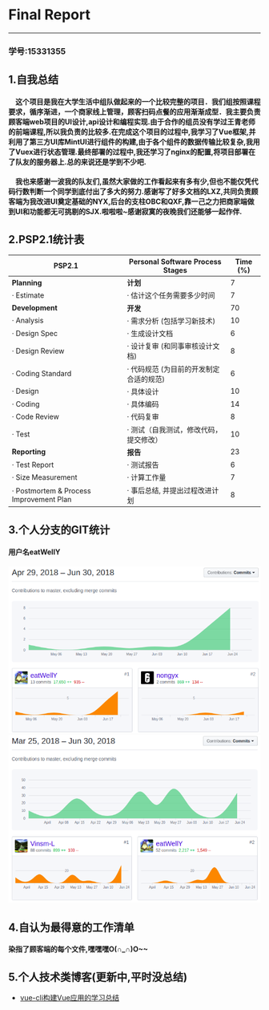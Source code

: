 # Final Report
------
### 学号:15331355
## 1.自我总结
#### 　这个项目是我在大学生活中组队做起来的一个比较完整的项目．我们组按照课程要求，循序渐进，一个商家线上管理，顾客扫码点餐的应用渐渐成型．我主要负责顾客端web项目的UI设计,api设计和编程实现.由于合作的组员没有学过王青老师的前端课程,所以我负责的比较多.在完成这个项目的过程中,我学习了Vue框架,并利用了第三方UI库MintUI进行组件的构建,由于各个组件的数据传输比较复杂,我用了Vuex进行状态管理.最终部署的过程中,我还学习了nginx的配置,将项目部署在了队友的服务器上.总的来说还是学到不少吧.
#### 　我也来感谢一波我的队友们,虽然大家做的工作看起来有多有少,但也不能仅凭代码行数判断一个同学到底付出了多大的努力.感谢写了好多文档的LXZ,共同负责顾客端为我改进UI奠定基础的NYX,后台的支柱OBC和QXF,靠一己之力把商家端做到UI和功能都无可挑剔的SJX.啦啦啦~感谢寂寞的夜晚我们还能够一起作伴.
## 2.PSP2.1统计表
PSP2.1 | Personal Software Process Stages | Time (%)
-|-|-
**Planning** | **计划** |7
·         Estimate|·         估计这个任务需要多少时间|7
**Development**|**开发**|70
·         Analysis|·         需求分析 (包括学习新技术)|10
·         Design Spec|·         生成设计文档|6
·         Design Review|·         设计复审 (和同事审核设计文档)|8
·         Coding Standard|·         代码规范 (为目前的开发制定合适的规范)|6
·         Design|·         具体设计|10
·         Coding|·         具体编码|14
·         Code Review|·         代码复审|8
·         Test|·         测试（自我测试，修改代码，提交修改）|10
**Reporting**|**报告**|23
·         Test Report|·         测试报告|6
·         Size Measurement|·         计算工作量|7
·         Postmortem & Process Improvement Plan|·         事后总结, 并提出过程改进计划|8
## 3.个人分支的GIT统计
#### 用户名eatWellY
![CustomerWebProject][1]
![Dashboard][2]
## 4.自认为最得意的工作清单
#### 染指了顾客端的每个文件,嘿嘿嘿O(∩_∩)O~~
## 5.个人技术类博客(更新中,平时没总结)

 - [vue-cli构建Vue应用的学习总结][3]


  [1]: https://raw.githubusercontent.com/ChaosCrowd/Dashboard/master/documentations/Img/Image_YJF/cw.png
  [2]: https://raw.githubusercontent.com/ChaosCrowd/Dashboard/master/documentations/Img/Image_YJF/db.png
  [3]: https://blog.csdn.net/qq_38767668/article/details/79948669 
